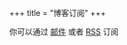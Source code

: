 +++
title = "博客订阅"
+++

你可以通过 [邮件](https://tinyletter.com/yidajiabei) 或者 [RSS](https://www.yidajiabei.xyz/index.xml) 订阅